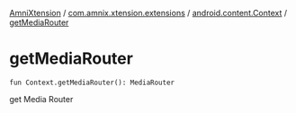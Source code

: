 [AmniXtension](../../index.md) / [com.amnix.xtension.extensions](../index.md) / [android.content.Context](index.md) / [getMediaRouter](./get-media-router.md)

# getMediaRouter

`fun Context.getMediaRouter(): MediaRouter`

get Media Router

